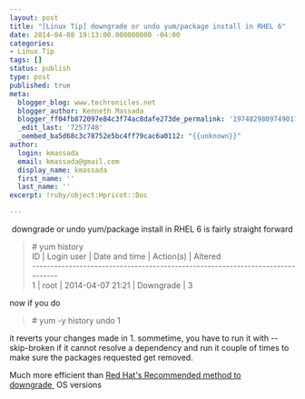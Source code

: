 ```yaml
---
layout: post
title: "[Linux Tip] downgrade or undo yum/package install in RHEL 6"
date: 2014-04-08 19:13:00.000000000 -04:00
categories:
- Linux Tip
tags: []
status: publish
type: post
published: true
meta:
  blogger_blog: www.techronicles.net
  blogger_author: Kenneth Massada
  blogger_ff04fb872097e84c3f74ac8dafe273de_permalink: '1974829809749011319'
  _edit_last: '7257748'
  _oembed_ba5d68c3c78752e5bc4ff79cac6a0112: "{{unknown}}"
author:
  login: kmassada
  email: kmassada@gmail.com
  display_name: kmassada
  first_name: ''
  last_name: ''
excerpt: !ruby/object:Hpricot::Doc

---
```

<p> downgrade or undo yum/package install in RHEL 6 is fairly straight forward</p>
<blockquote class="tr_bq"><p># yum history<br />ID | Login user | Date and time | Action(s) | Altered<br />-------------------------------------------------------------------------------<br />1 | root | 2014-04-07 21:21 | Downgrade | 3</p></blockquote>
<blockquote class="tr_bq"><p></p></blockquote>
<p>now if you do</p>
<blockquote class="tr_bq"><p># yum -y history undo 1</p></blockquote>
<p>it reverts your changes made in 1. sommetime, you have to run it with --skip-broken if it cannot resolve a dependency and run it couple of times to make sure the packages requested get removed.</p>
<p>Much more efficient than <a href="https://access.redhat.com/site/solutions/186763" target="_blank">Red Hat's Recommended method to downgrade </a> OS versions</p>
